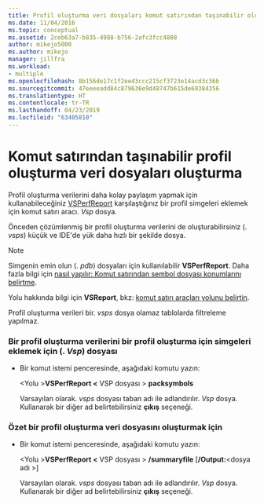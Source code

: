 ```yaml
---
title: Profil oluşturma veri dosyaları komut satırından taşınabilir oluşturma | Microsoft Docs
ms.date: 11/04/2016
ms.topic: conceptual
ms.assetid: 2ceb63a7-b835-4988-b756-2afc3fcc4808
author: mikejo5000
ms.author: mikejo
manager: jillfra
ms.workload:
- multiple
ms.openlocfilehash: 8b156de17c1f2ee43ccc215cf3723e14acd3c36b
ms.sourcegitcommit: 47eeeeadd84c879636e9d48747b615de69384356
ms.translationtype: HT
ms.contentlocale: tr-TR
ms.lasthandoff: 04/23/2019
ms.locfileid: "63405810"
---
```

# <a name="create-portable-profiling-data-files-from-the-command-line"></a>Komut satırından taşınabilir profil oluşturma veri dosyaları oluşturma
Profil oluşturma verilerini daha kolay paylaşım yapmak için kullanabileceğiniz [VSPerfReport](../profiling/vsperfreport.md) karşılaştığınız bir profil simgeleri eklemek için komut satırı aracı. *Vsp* dosya.

 Önceden çözümlenmiş bir profil oluşturma verilerini de oluşturabilirsiniz (. *vsps*) küçük ve IDE'de yük daha hızlı bir şekilde dosya.

> [!NOTE]
> Simgenin emin olun (. *pdb*) dosyaları için kullanılabilir **VSPerfReport**. Daha fazla bilgi için [nasıl yapılır: Komut satırından sembol dosyası konumlarını belirtme](../profiling/how-to-specify-symbol-file-locations-from-the-command-line.md).
>
> Yolu hakkında bilgi için **VSReport**, bkz: [komut satırı araçları yolunu belirtin](../profiling/specifying-the-path-to-profiling-tools-command-line-tools.md).
>
> Profil oluşturma verileri bir. *vsps* dosya olamaz tablolarda filtreleme yapılmaz.

### <a name="to-embed-the-symbols-for-a-profiling-run-into-a-profiling-data-vsp-file"></a>Bir profil oluşturma verilerini bir profil oluşturma için simgeleri eklemek için (. *Vsp*) dosyası

- Bir komut istemi penceresinde, aşağıdaki komutu yazın:

   \<Yolu ><strong>VSPerfReport \<</strong> VSP dosyası > **packsymbols**

   Varsayılan olarak. *vsps* dosyası taban adı ile adlandırılır. *Vsp* dosya. Kullanarak bir diğer ad belirtebilirsiniz **çıkış** seçeneği.

### <a name="to-create-a-summary-profiling-data-file"></a>Özet bir profil oluşturma veri dosyasını oluşturmak için

- Bir komut istemi penceresinde, aşağıdaki komutu yazın:

   \<Yolu ><strong>VSPerfReport \<</strong> VSP dosyası > **/summaryfile** [**/Output:**\<dosya adı >]

   Varsayılan olarak. *vsps* dosyası taban adı ile adlandırılır. *Vsp* dosya. Kullanarak bir diğer ad belirtebilirsiniz **çıkış** seçeneği.